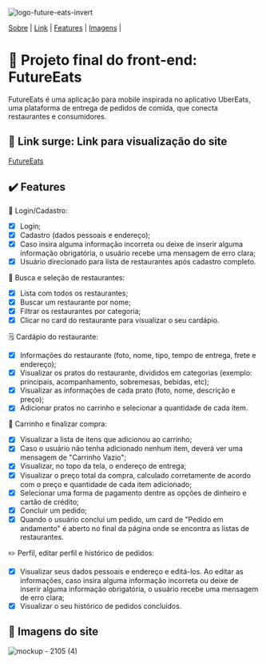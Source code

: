 ![logo-future-eats-invert](https://user-images.githubusercontent.com/98977257/169674813-dd83fb92-0e55-4f54-beab-965e5603ceeb.png)

<p>
<a href="#sobre">Sobre</a> |
<a href="#link">Link</a> |
 <a href="#features">Features</a> |
<a href="#imagens">Imagens</a> |
</p>

<h1 id="sobre">🍴 Projeto final do front-end: FutureEats</h1>

<p>FutureEats é uma aplicação para mobile inspirada no aplicativo UberEats, uma plataforma de entrega de pedidos de comida, que conecta restaurantes e consumidores.</p>

<h2 id="link">🔗 Link surge: Link para visualização do site</h2>

<a href="https://www.google.com/">FutureEats</a>

<h2 id="features">✔️ Features</h2>

👤 Login/Cadastro:
- [x] Login;
- [x] Cadastro (dados pessoais e endereço);
- [x] Caso insira alguma informação incorreta ou deixe de inserir alguma informação obrigatória, o usuário recebe uma mensagem de erro clara;
- [x] Usuário direcionado para lista de restaurantes após cadastro completo.

🔎 Busca e seleção de restaurantes:
- [x] Lista com todos os restaurantes;
- [x] Buscar um restaurante por nome;
- [x] Filtrar os restaurantes por categoria;
- [x] Clicar no card do restaurante para visualizar o seu cardápio.
 
🗒️ Cardápio do restaurante:
- [x] Informações do restaurante (foto, nome, tipo, tempo de entrega, frete e endereço);
- [x] Visualizar os pratos do restaurante, divididos em categorias (exemplo: principais, acompanhamento, sobremesas, bebidas, etc);
- [x] Visualizar as informações de cada prato (foto, nome, descrição e preço);
- [x] Adicionar pratos no carrinho e selecionar a quantidade de cada item.

🛒 Carrinho e finalizar compra:
- [x] Visualizar a lista de itens que adicionou ao carrinho;
- [x] Caso o usuário não tenha adicionado nenhum item, deverá ver uma mensagem de "Carrinho Vazio";
- [x] Visualizar, no topo da tela, o endereço de entrega;
- [x] Visualizar o preço total da compra, calculado corretamente de acordo com o preço e quantidade de cada item adicionado;
- [x] Selecionar uma forma de pagamento dentre as opções de dinheiro e cartão de crédito;
- [x] Concluir um pedido;
- [x] Quando o usuário conclui um pedido, um card de "Pedido em andamento" é aberto no final da página onde se encontra as listas de restaurantes.

✏️ Perfil, editar perfil e histórico de pedidos:
- [x] Visualizar seus dados pessoais e endereço e editá-los. Ao editar as informações, caso insira alguma informação incorreta ou deixe de inserir alguma informação obrigatória, o usuário recebe uma mensagem de erro clara;
- [x] Visualizar o seu histórico de pedidos concluídos.
 
<h2 id="imagens">📱 Imagens do site</h2>

![mockup - 2105 (4)](https://user-images.githubusercontent.com/98977257/169715748-729b6965-7e8b-48be-b60f-e9291bc91f46.png)
